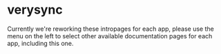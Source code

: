 # verysync

Currently we're reworking these intropages for each app, please use the menu on the left to select other available documentation pages for each app, including this one.
